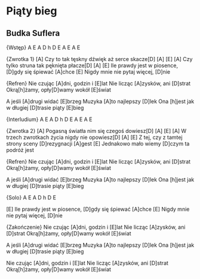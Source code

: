 # Piąty bieg
## Budka Suflera


{Wstęp}
A E
A D
h D E
A E
A E

{Zwrotka 1}
[A] Czy to tak tęskny dźwięk aż serce skacze[D] [A] [E]
[A] Czy tylko struna tak pęknięta płacze[D] [A]
[E] Ile prawdy jest w piosence, [D]gdy się śpiewać [A]chce
[E] Nigdy mnie nie pytaj więcej, [D]nie

{Refren}
Nie czując [A]dni, godzin i [E]lat
Nie licząc [A]zysków, ani [D]strat
Okrą[h]żamy, opły[D]wamy wokół [E]świat

A jeśli [A]drugi widać [E]brzeg
Muzyka [A]to najlepszy [D]lek
Ona [h]jest jak w długiej [D]trasie piąty [E]bieg

{Interludium}
A E
A D
h D E
A E
A E

{Zwrotka 2}
[A] Pogasną światła nim się czegoś dowiesz[D] [A] [E]
[A] W trzech zwrotkach życia nigdy nie opowiesz[D] [A]
[E] Z tej, czy z tamtej strony sceny [D]rezygnacji [A]gest
[E] Jednakowo mało wiemy [D]czym ta podróż jest

{Refren}
Nie czując [A]dni, godzin i [E]lat
Nie licząc [A]zysków, ani [D]strat
Okrą[h]żamy, opły[D]wamy wokół [E]świat

A jeśli [A]drugi widać [E]brzeg
Muzyka [A]to najlepszy [D]lek
Ona [h]jest jak w długiej [D]trasie piąty [E]bieg

{Solo}
A E
A D
h D E

[E] Ile prawdy jest w piosence, [D]gdy się śpiewać [A]chce
[E] Nigdy mnie nie pytaj więcej, [D]nie

{Zakończenie}
Nie czując [A]dni, godzin i [E]lat
Nie licząc [A]zysków, ani [D]strat
Okrą[h]żamy, opły[D]wamy wokół [E]świat

A jeśli [A]drugi widać [E]brzeg
Muzyka [A]to najlepszy [D]lek
Ona [h]jest jak w długiej [D]trasie piąty [E]bieg

Nie czując [A]dni, godzin i [E]lat
Nie licząc [A]zysków, ani [D]strat
Okrą[h]żamy, opły[D]wamy wokół [E]świat

